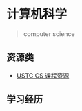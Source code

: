 # 计算机科学

> computer science

## 资源类

- [USTC CS 课程资源](https://github.com/ustcwpz/USTC-CS-Courses-Resource) 

## 学习经历

